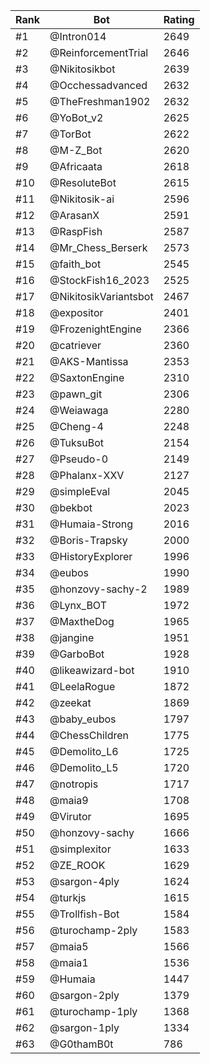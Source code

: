 Rank|Bot|Rating
---|---|---
#1|@Intron014|2649
#2|@ReinforcementTrial|2646
#3|@Nikitosikbot|2639
#4|@Occhessadvanced|2632
#5|@TheFreshman1902|2632
#6|@YoBot_v2|2625
#7|@TorBot|2622
#8|@M-Z_Bot|2620
#9|@Africaata|2618
#10|@ResoluteBot|2615
#11|@Nikitosik-ai|2596
#12|@ArasanX|2591
#13|@RaspFish|2587
#14|@Mr_Chess_Berserk|2573
#15|@faith_bot|2545
#16|@StockFish16_2023|2525
#17|@NikitosikVariantsbot|2467
#18|@expositor|2401
#19|@FrozenightEngine|2366
#20|@catriever|2360
#21|@AKS-Mantissa|2353
#22|@SaxtonEngine|2310
#23|@pawn_git|2306
#24|@Weiawaga|2280
#25|@Cheng-4|2248
#26|@TuksuBot|2154
#27|@Pseudo-0|2149
#28|@Phalanx-XXV|2127
#29|@simpleEval|2045
#30|@bekbot|2023
#31|@Humaia-Strong|2016
#32|@Boris-Trapsky|2000
#33|@HistoryExplorer|1996
#34|@eubos|1990
#35|@honzovy-sachy-2|1989
#36|@Lynx_BOT|1972
#37|@MaxtheDog|1965
#38|@jangine|1951
#39|@GarboBot|1928
#40|@likeawizard-bot|1910
#41|@LeelaRogue|1872
#42|@zeekat|1869
#43|@baby_eubos|1797
#44|@ChessChildren|1775
#45|@Demolito_L6|1725
#46|@Demolito_L5|1720
#47|@notropis|1717
#48|@maia9|1708
#49|@Virutor|1695
#50|@honzovy-sachy|1666
#51|@simplexitor|1633
#52|@ZE_ROOK|1629
#53|@sargon-4ply|1624
#54|@turkjs|1615
#55|@Trollfish-Bot|1584
#56|@turochamp-2ply|1583
#57|@maia5|1566
#58|@maia1|1536
#59|@Humaia|1447
#60|@sargon-2ply|1379
#61|@turochamp-1ply|1368
#62|@sargon-1ply|1334
#63|@G0thamB0t|786
